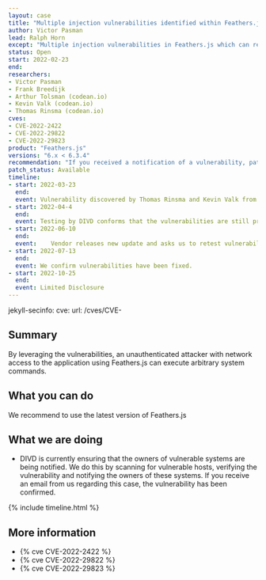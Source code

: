 ```yaml
---
layout: case
title: "Multiple injection vulnerabilities identified within Feathers.js"
author: Victor Pasman
lead: Ralph Horn
except: "Multiple injection vulnerabilities in Feathers.js which can result in Remote Code Execution (RCE)."
status: Open
start: 2022-02-23
end: 
researchers:
- Victor Pasman
- Frank Breedijk
- Arthur Tolsman (codean.io)
- Kevin Valk (codean.io)
- Thomas Rinsma (codean.io)
cves: 
- CVE-2022-2422
- CVE-2022-29822
- CVE-2022-29823
product: "Feathers.js"
versions: "6.x < 6.3.4"
recommendation: "If you received a notification of a vulnerability, patch your system with the information provided in this notification."
patch_status: Available
timeline:
- start: 2022-03-23
  end:
  event: Vulnerability discovered by Thomas Rinsma and Kevin Valk from Codean.
- start: 2022-04-4
  end:
  event: Testing by DIVD conforms that the vulnerabilities are still present in the product.
- start: 2022-06-10
  end:
  event: 	Vendor releases new update and asks us to retest vulnerabilities.
- start: 2022-07-13
  end:
  event: We confirm vulnerabilities have been fixed.
- start: 2022-10-25
  end:
  event: Limited Disclosure
---
```

jekyll-secinfo:
  cve:
    url: /cves/CVE-
## Summary
By leveraging the vulnerabilities, an unauthenticated attacker with network access to the application using Feathers.js can execute arbitrary system commands.

## What you can do
We recommend to use the latest version of Feathers.js

## What we are doing

* DIVD is currently ensuring that the owners of vulnerable systems are being notified. We do this by scanning for vulnerable hosts, verifying the vulnerability and notifying the owners of these systems. If you receive an email from us regarding this case, the vulnerability has been confirmed.

{% include timeline.html %}

## More information

* {% cve CVE-2022-2422 %}
* {% cve CVE-2022-29822 %}
* {% cve CVE-2022-29823 %}
